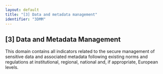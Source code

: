 ```yaml
---
layout: default
title: "[3] Data and metadata management"
identifier: "3DMM"
---
```


## [3] Data and Metadata Management

This domain contains all indicators related to the secure management of sensitive data and associated metadata following existing norms and regulations at institutional, regional, national and, if appropriate, European levels.
